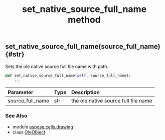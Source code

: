 ﻿---
title: set_native_source_full_name method
second_title: Aspose.Cells for Python via .NET API References
description: 
type: docs
weight: 210
url: /aspose.cells.drawing/oleobject/set_native_source_full_name/
is_root: false
---

## set_native_source_full_name(source_full_name) {#str}

Sets the ole native source full file name with path.



```python
def set_native_source_full_name(self, source_full_name):
    ...
```


| Parameter | Type | Description |
| :- | :- | :- |
| source_full_name | str | the ole native source full file name |



### See Also
* module [aspose.cells.drawing](../../)
* class [OleObject](/cells/python-net/aspose.cells.drawing/oleobject)
